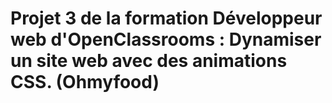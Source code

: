 # Projet 3 de la formation Développeur web d'OpenClassrooms : Dynamiser un site web avec des animations CSS. (Ohmyfood)

